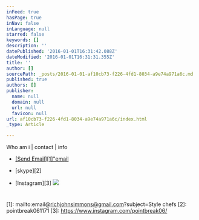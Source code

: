 ```yaml
---
inFeed: true
hasPage: true
inNav: false
inLanguage: null
starred: false
keywords: []
description: ''
datePublished: '2016-01-01T16:31:42.088Z'
dateModified: '2016-01-01T16:31:31.355Z'
title: ''
author: []
sourcePath: _posts/2016-01-01-af10cb73-f226-4fd1-8034-a9e74a971a6c.md
published: true
authors: []
publisher:
  name: null
  domain: null
  url: null
  favicon: null
url: af10cb73-f226-4fd1-8034-a9e74a971a6c/index.html
_type: Article

---
```

Who am i | contact | info

* [[Send Email][1]"email][0]  
* [skype][2]

* [Instagram][3]
![](https://the-grid-user-content.s3-us-west-2.amazonaws.com/f274851c-a09c-4b4a-af87-0c1096502598.jpg)

# 

[0]: href
[1]: mailto:email@richjohnsimmons@gmail.com?subject=Style chefs
[2]: pointbreak061171
[3]: https://www.instagram.com/pointbreak06/